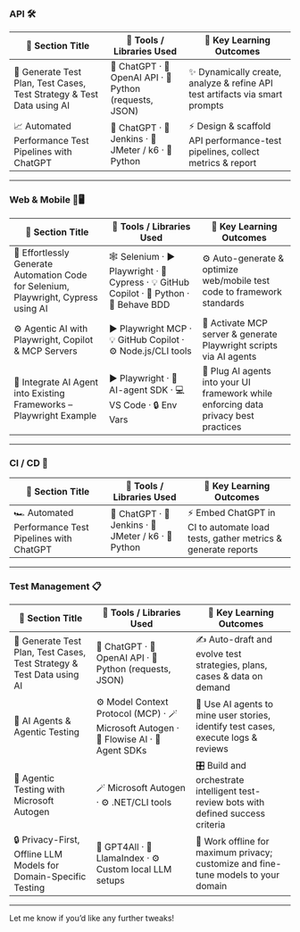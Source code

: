 
### API 🛠️

| 🚀 Section Title                                                      | 🧰 Tools / Libraries Used                               | 🎯 Key Learning Outcomes                                                     |
| --------------------------------------------------------------------- | ------------------------------------------------------- | ---------------------------------------------------------------------------- |
| 📝 Generate Test Plan, Test Cases, Test Strategy & Test Data using AI | 🤖 ChatGPT · 🔗 OpenAI API · 🐍 Python (requests, JSON) | ✨ Dynamically create, analyze & refine API test artifacts via smart prompts  |
| 📈 Automated Performance Test Pipelines with ChatGPT                  | 🤖 ChatGPT · 🔄 Jenkins · 🧪 JMeter / k6 · 🐍 Python    | ⚡ Design & scaffold API performance-test pipelines, collect metrics & report |

---

### Web & Mobile 📱🖥️

| 🚀 Section Title                                                                    | 🧰 Tools / Libraries Used                                                                 | 🎯 Key Learning Outcomes                                                             |
| ----------------------------------------------------------------------------------- | ----------------------------------------------------------------------------------------- | ------------------------------------------------------------------------------------ |
| 🤖 Effortlessly Generate Automation Code for Selenium, Playwright, Cypress using AI | 🕸️ Selenium · ▶️ Playwright · 🧪 Cypress · 💡 GitHub Copilot · 🐍 Python · 🧩 Behave BDD | ⚙️ Auto-generate & optimize web/mobile test code to framework standards              |
| ⚙️ Agentic AI with Playwright, Copilot & MCP Servers                                | ▶️ Playwright MCP · 💡 GitHub Copilot · ⚙️ Node.js/CLI tools                              | 🚀 Activate MCP server & generate Playwright scripts via AI agents                   |
| 🔗 Integrate AI Agent into Existing Frameworks – Playwright Example                 | ▶️ Playwright · 🤖 AI-agent SDK · 💻 VS Code · 🔒 Env Vars                                | 🔐 Plug AI agents into your UI framework while enforcing data privacy best practices |

---

### CI / CD 🔄

| 🚀 Section Title                                      | 🧰 Tools / Libraries Used                            | 🎯 Key Learning Outcomes                                                        |
| ----------------------------------------------------- | ---------------------------------------------------- | ------------------------------------------------------------------------------- |
| 🏎️ Automated Performance Test Pipelines with ChatGPT | 🤖 ChatGPT · 🔄 Jenkins · 🧪 JMeter / k6 · 🐍 Python | ⚡ Embed ChatGPT in CI to automate load tests, gather metrics & generate reports |

---

### Test Management 📋

| 🚀 Section Title                                                      | 🧰 Tools / Libraries Used                                                              | 🎯 Key Learning Outcomes                                                             |
| --------------------------------------------------------------------- | -------------------------------------------------------------------------------------- | ------------------------------------------------------------------------------------ |
| 📝 Generate Test Plan, Test Cases, Test Strategy & Test Data using AI | 🤖 ChatGPT · 🔗 OpenAI API · 🐍 Python (requests, JSON)                                | ✍️ Auto-draft and evolve test strategies, plans, cases & data on demand              |
| 🤖 AI Agents & Agentic Testing                                        | ⚙️ Model Context Protocol (MCP) · 🪄 Microsoft Autogen · 🌊 Flowise AI · 🤖 Agent SDKs | 🤝 Use AI agents to mine user stories, identify test cases, execute logs & reviews   |
| 🤖 Agentic Testing with Microsoft Autogen                             | 🪄 Microsoft Autogen · ⚙️ .NET/CLI tools                                               | 🎛️ Build and orchestrate intelligent test-review bots with defined success criteria |
| 🔒 Privacy-First, Offline LLM Models for Domain-Specific Testing      | 🐙 GPT4All · 🦙 LlamaIndex · ⚙️ Custom local LLM setups                                | 🔐 Work offline for maximum privacy; customize and fine-tune models to your domain   |

---

Let me know if you’d like any further tweaks!
